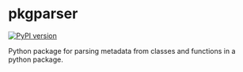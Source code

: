 # pkgparser

[![PyPI version](https://badge.fury.io/py/pkgparser.svg)](https://pypi.org/project/pkgparser/)

Python package for parsing metadata from classes and functions in a python package.
